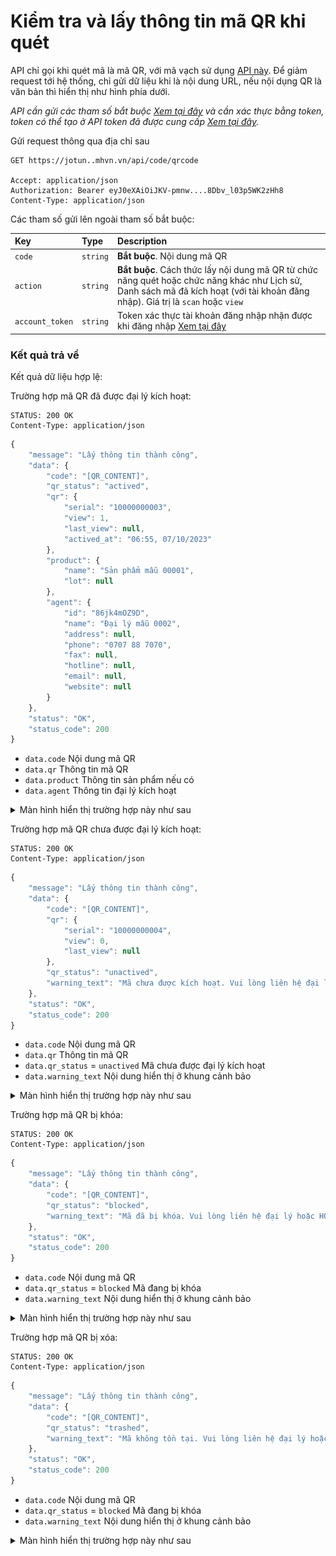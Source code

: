 # Kiểm tra và lấy thông tin mã QR khi quét

API chỉ gọi khi quét mã là mã QR, với mã vạch sử dụng [API này](barcode.md). Để giảm request tới hệ thống, chỉ gửi dữ liệu khi là nội dung URL, nếu nội dụng QR là văn bản thì hiển thị như hình phía dưới.

_API cần gửi các tham số bắt buộc [Xem tại đây](README.md) và cần xác thực bằng token, token có thể tạo ở API token đã được cung cấp [Xem tại đây](token-access.md)._

 Gửi request thông qua địa chỉ sau
 ```http
GET https://jotun..mhvn.vn/api/code/qrcode

Accept: application/json
Authorization: Bearer eyJ0eXAiOiJKV-pmnw....8Dbv_l03p5WK2zHh8
Content-Type: application/json
```

Các tham số gửi lên ngoài tham số bắt buộc:

| Key | Type | Description |
| :--- | :--- | :--- |
| `code` | `string` | **Bắt buộc**. Nội dung mã QR |
| `action` | `string` | **Bắt buộc**. Cách thức lấy nội dung mã QR từ chức năng quét hoặc chức năng khác như Lịch sử, Danh sách mã đã kích hoạt (với tài khoản đăng nhập). Giá trị là `scan` hoặc `view` |
| `account_token` | `string` | Token xác thực tài khoản đăng nhập nhận được khi đăng nhập [Xem tại đây](login.md) |

### Kết quả trả về
Kết quả dữ liệu hợp lệ:

Trường hợp mã QR đã được đại lý kích hoạt:
```http
STATUS: 200 OK
Content-Type: application/json
```
```javascript
{
    "message": "Lấy thông tin thành công",
    "data": {
        "code": "[QR_CONTENT]",
        "qr_status": "actived",
        "qr": {
            "serial": "10000000003",
            "view": 1,
            "last_view": null,
            "actived_at": "06:55, 07/10/2023"
        },
        "product": {
            "name": "Sản phẩm mẫu 00001",
            "lot": null
        },
        "agent": {
            "id": "86jk4mOZ9D",
            "name": "Đại lý mẫu 0002",
            "address": null,
            "phone": "0707 88 7070",
            "fax": null,
            "hotline": null,
            "email": null,
            "website": null
        }
    },
    "status": "OK",
    "status_code": 200
}
```

- `data.code` Nội dung mã QR
- `data.qr` Thông tin mã QR
- `data.product` Thông tin sản phẩm nếu có
- `data.agent` Thông tin đại lý kích hoạt

<details>
<summary>Màn hình hiển thị trường hợp này như sau</summary>
<img src="images/jotun_qr_1242x2688.png" width="300">
</details>

Trường hợp mã QR chưa được đại lý kích hoạt:
```http
STATUS: 200 OK
Content-Type: application/json
```
```javascript
{
    "message": "Lấy thông tin thành công",
    "data": {
        "code": "[QR_CONTENT]",
        "qr": {
            "serial": "10000000004",
            "view": 0,
            "last_view": null
        },
        "qr_status": "unactived",
        "warning_text": "Mã chưa được kích hoạt. Vui lòng liên hệ đại lý để kích hoạt"
    },
    "status": "OK",
    "status_code": 200
}
```

- `data.code` Nội dung mã QR
- `data.qr` Thông tin mã QR
- `data.qr_status` = `unactived` Mã chưa được đại lý kích hoạt
- `data.warning_text` Nội dung hiển thị ở khung cảnh bảo

<details>
<summary>Màn hình hiển thị trường hợp này như sau</summary>
<img src="images/jotun_qr_unactive_1242x2688.png" width="300">
</details>

Trường hợp mã QR bị khóa:
```http
STATUS: 200 OK
Content-Type: application/json
```
```javascript
{
    "message": "Lấy thông tin thành công",
    "data": {
        "code": "[QR_CONTENT]",
        "qr_status": "blocked",
        "warning_text": "Mã đã bị khóa. Vui lòng liên hệ đại lý hoặc HOTLINE để được hỗ trợ"
    },
    "status": "OK",
    "status_code": 200
}
```

- `data.code` Nội dung mã QR
- `data.qr_status` = `blocked` Mã đang bị khóa
- `data.warning_text` Nội dung hiển thị ở khung cảnh bảo

<details>
<summary>Màn hình hiển thị trường hợp này như sau</summary>
<img src="images/jotun_qr_block_1242x2688.png" width="300">
</details>

Trường hợp mã QR bị xóa:
```http
STATUS: 200 OK
Content-Type: application/json
```
```javascript
{
    "message": "Lấy thông tin thành công",
    "data": {
        "code": "[QR_CONTENT]",
        "qr_status": "trashed",
        "warning_text": "Mã không tồn tại. Vui lòng liên hệ đại lý hoặc HOTLINE để được hỗ trợ"
    },
    "status": "OK",
    "status_code": 200
}
```

- `data.code` Nội dung mã QR
- `data.qr_status` = `blocked` Mã đang bị khóa
- `data.warning_text` Nội dung hiển thị ở khung cảnh bảo

<details>
<summary>Màn hình hiển thị trường hợp này như sau</summary>
<img src="images/jotun_qr_not_exists_1242x2688.png" width="300">
</details>
